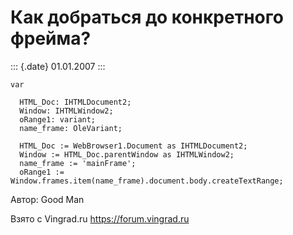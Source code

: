 Как добраться до конкретного фрейма?
====================================

::: {.date}
01.01.2007
:::

    var
     
      HTML_Doc: IHTMLDocument2;
      Window: IHTMLWindow2;
      oRange1: variant;
      name_frame: OleVariant;
     
      HTML_Doc := WebBrowser1.Document as IHTMLDocument2;
      Window := HTML_Doc.parentWindow as IHTMLWindow2;
      name_frame := 'mainFrame';
      oRange1 := Window.frames.item(name_frame).document.body.createTextRange;

Автор: Good Man

Взято с Vingrad.ru <https://forum.vingrad.ru>
